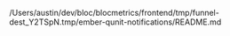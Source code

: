 /Users/austin/dev/bloc/blocmetrics/frontend/tmp/funnel-dest_Y2TSpN.tmp/ember-qunit-notifications/README.md